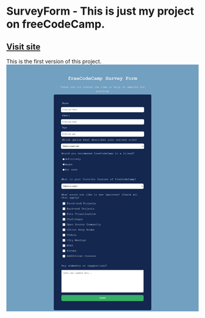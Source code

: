 # SurveyForm - This is just my project on freeCodeCamp.

## [Visit site](https://jeru7.github.io/surveyform/)

This is the first version of this project. ![Screenshot](surveyform.png)

